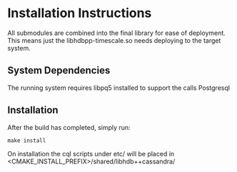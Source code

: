 # Installation Instructions

All submodules are combined into the final library for ease of deployment. This means just the libhdbpp-timescale.so needs deploying to the target system.

## System Dependencies

The running system requires libpq5 installed to support the calls Postgresql

## Installation

After the build has completed, simply run:

```
make install
```

On installation the cql scripts under etc/ will be placed in <CMAKE_INSTALL_PREFIX>/shared/libhdb++cassandra/